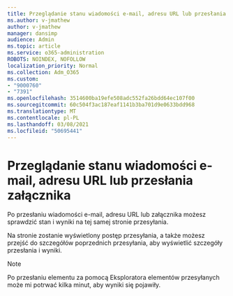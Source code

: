 ```yaml
---
title: Przeglądanie stanu wiadomości e-mail, adresu URL lub przesłania załącznika
ms.author: v-jmathew
author: v-jmathew
manager: dansimp
audience: Admin
ms.topic: article
ms.service: o365-administration
ROBOTS: NOINDEX, NOFOLLOW
localization_priority: Normal
ms.collection: Adm_O365
ms.custom:
- "9000760"
- "7391"
ms.openlocfilehash: 3514600ba19efe508adc552fa26bdd64ec107f00
ms.sourcegitcommit: 60c504f3ac187eaf1141b3ba701d9e0633bdd968
ms.translationtype: MT
ms.contentlocale: pl-PL
ms.lasthandoff: 03/08/2021
ms.locfileid: "50695441"
---
```

# <a name="review-the-status-of-an-email-url-or-attachment-submission"></a>Przeglądanie stanu wiadomości e-mail, adresu URL lub przesłania załącznika

Po przesłaniu wiadomości e-mail, adresu URL lub załącznika możesz sprawdzić stan i wyniki na tej samej stronie przesyłania.

Na stronie zostanie wyświetlony postęp przesyłania, a także możesz przejść do szczegółów poprzednich przesyłania, aby wyświetlić szczegóły przesłania i wyniki.

> [!NOTE]
> Po przesłaniu elementu za pomocą Eksploratora elementów przesyłanych może mi potrwać kilka minut, aby wyniki się pojawiły.
